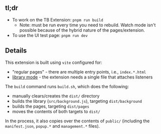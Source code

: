 ## tl;dr

- To work on the TB Extension: `pnpm run build`
  - Note: must be run every time you need to rebuild. Watch mode isn't possible because of the hybrid nature of the pages/extension.
- To use the UI test page: `pnpm run dev`

## Details

This extension is built using `vite` configured for:

- "regular pages" - there are multiple entry points, i.e., `index.*.html`
- [library mode](https://vitejs.dev/guide/build.html#library-mode) - the extension needs a single file that attaches listeners

The `build` command runs `build.sh`, which does the following:

- manually clears/creates the `dist/` directory
- builds the library (`src/background.js`), targeting `dist/background`
- builds the pages, targeting `dist/pages`
- moves the contents of both targets to `dist/`

In the process, it also copies over the contents of `public/` (including the `manifest.json`, `popup.*` and `management.*` files).
